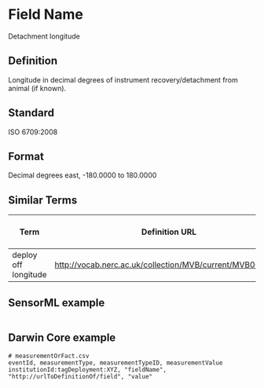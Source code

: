 # Field Name
Detachment longitude

## Definition 
Longitude in decimal degrees of instrument recovery/detachment from animal (if known).

## Standard
ISO 6709:2008

## Format
Decimal degrees east, -180.0000 to 180.0000

## Similar Terms 
|Term|Definition URL|Source Vocabulary Publisher/Creator|
|----|----------|-----------------|
|deploy off longitude|http://vocab.nerc.ac.uk/collection/MVB/current/MVB000075/|Movebank|

## SensorML example
```xml

```
## Darwin Core example
```csv
# measurementOrFact.csv
eventId, measurementType, measurementTypeID, measurementValue
institutionId:tagDeployment:XYZ, "fieldName", "http://urlToDefinitionOf/field", "value"
```
